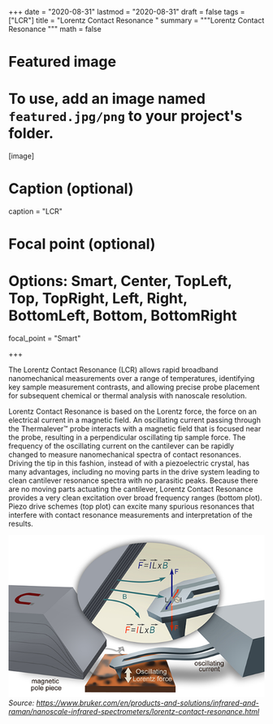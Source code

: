 +++
date = "2020-08-31"
lastmod = "2020-08-31"
draft = false
tags = ["LCR"]
title = "Lorentz Contact Resonance "
summary = """Lorentz Contact Resonance 
"""
math = false

# Featured image
# To use, add an image named `featured.jpg/png` to your project's folder. 
[image]
  # Caption (optional)
  caption = "LCR"
  
  # Focal point (optional)
  # Options: Smart, Center, TopLeft, Top, TopRight, Left, Right, BottomLeft, Bottom, BottomRight
  focal_point = "Smart"

+++

The Lorentz Contact Resonance (LCR) allows rapid broadband nanomechanical measurements over a range of temperatures, identifying key sample measurement contrasts, and allowing precise probe placement for subsequent chemical or thermal analysis with nanoscale resolution.


Lorentz Contact Resonance is based on the Lorentz force, the force on an electrical current in a magnetic field. An oscillating current passing through the Thermalever™ probe interacts with a magnetic field that is focused near the probe, resulting in a perpendicular oscillating tip sample force. The frequency of the oscillating current on the cantilever can be rapidly changed to measure nanomechanical spectra of contact resonances. Driving the tip in this fashion, instead of with a piezoelectric crystal, has many advantages, including no moving parts in the drive system leading to clean cantilever resonance spectra with no parasitic peaks. Because there are no moving parts actuating the cantilever, Lorentz Contact Resonance provides a very clean excitation over broad frequency ranges (bottom plot). Piezo drive schemes (top plot) can excite many spurious resonances that interfere with contact resonance measurements and interpretation of the results.

![LCR](lorentz-contact-resonance.png)*Source: https://www.bruker.com/en/products-and-solutions/infrared-and-raman/nanoscale-infrared-spectrometers/lorentz-contact-resonance.html*

